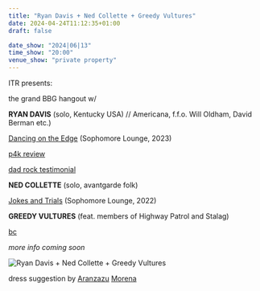 ```yaml
---
title: "Ryan Davis + Ned Collette + Greedy Vultures"
date: 2024-04-24T11:12:35+01:00
draft: false

date_show: "2024|06|13"
time_show: "20:00"
venue_show: "private property"
---
```


ITR presents:

the grand BBG hangout w/

**RYAN DAVIS** (solo, Kentucky USA) // Americana, f.f.o. Will Oldham, David Berman etc.)

[Dancing on the Edge](https://sophomorelounge.bandcamp.com/album/ryan-davis-the-roadhouse-band-dancing-on-the-edge) (Sophomore Lounge, 2023)

[p4k review](https://pitchfork.com/reviews/albums/ryan-davis-and-the-roadhouse-band-dancing-on-the-edge/)

[dad rock testimonial](https://americana-uk.com/more-people-really-should-know-about-ryan-davis)

**NED COLLETTE** (solo, avantgarde folk)

[Jokes and Trials](https://sophomorelounge.bandcamp.com/album/ned-collette-jokes-and-trials) (Sophomore Lounge, 2022)

**GREEDY VULTURES** (feat. members of Highway Patrol and Stalag)

[bc](https://greedyvultures.bandcamp.com/)

_more info coming soon_

![Ryan Davis + Ned Collette + Greedy Vultures](../../posters/2024-06-13.jpg)

dress suggestion by [Aranzazu](https://aranzazumoena.com/) [Morena](https://www.instagram.com/aranzazumoena)
